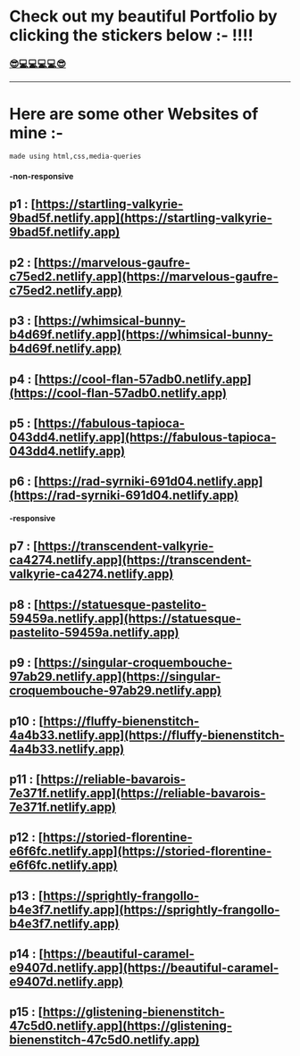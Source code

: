 # Check out my beautiful Portfolio by clicking the stickers below :- !!!!
### [😎💻💻💻💻😎](https://loquacious-squirrel-cd1663.netlify.app/)


___


# Here are some other Websites of mine :- 

`made using html,css,media-queries`

#### -non-responsive ####
## p1 : [https://startling-valkyrie-9bad5f.netlify.app](https://startling-valkyrie-9bad5f.netlify.app)
## p2 : [https://marvelous-gaufre-c75ed2.netlify.app](https://marvelous-gaufre-c75ed2.netlify.app)
## p3 : [https://whimsical-bunny-b4d69f.netlify.app](https://whimsical-bunny-b4d69f.netlify.app)
## p4 : [https://cool-flan-57adb0.netlify.app](https://cool-flan-57adb0.netlify.app)
## p5 : [https://fabulous-tapioca-043dd4.netlify.app](https://fabulous-tapioca-043dd4.netlify.app)
## p6 : [https://rad-syrniki-691d04.netlify.app](https://rad-syrniki-691d04.netlify.app)

#### -responsive ####
## p7 : [https://transcendent-valkyrie-ca4274.netlify.app](https://transcendent-valkyrie-ca4274.netlify.app)
## p8 : [https://statuesque-pastelito-59459a.netlify.app](https://statuesque-pastelito-59459a.netlify.app)
## p9 : [https://singular-croquembouche-97ab29.netlify.app](https://singular-croquembouche-97ab29.netlify.app)
## p10 : [https://fluffy-bienenstitch-4a4b33.netlify.app](https://fluffy-bienenstitch-4a4b33.netlify.app)
## p11 : [https://reliable-bavarois-7e371f.netlify.app](https://reliable-bavarois-7e371f.netlify.app)
## p12 : [https://storied-florentine-e6f6fc.netlify.app](https://storied-florentine-e6f6fc.netlify.app)
## p13 : [https://sprightly-frangollo-b4e3f7.netlify.app](https://sprightly-frangollo-b4e3f7.netlify.app)
## p14 : [https://beautiful-caramel-e9407d.netlify.app](https://beautiful-caramel-e9407d.netlify.app)
## p15 : [https://glistening-bienenstitch-47c5d0.netlify.app](https://glistening-bienenstitch-47c5d0.netlify.app)
















<!--
**RtiZtiC/rtiztic** is a ✨ _special_ ✨ repository because its `README.md` (this file) appears on your GitHub profile.

Here are some ideas to get you started:

- 🔭 I’m currently working on ...
- 🌱 I’m currently learning ...
- 👯 I’m looking to collaborate on ...
- 🤔 I’m looking for help with ...
- 💬 Ask me about ...
- 📫 How to reach me: ...
- 😄 Pronouns: ...
- ⚡ Fun fact: ...
-->
